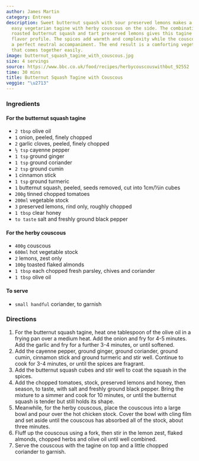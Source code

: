 ```yaml
---
author: James Martin
category: Entrees
description: Sweet butternut squash with sour preserved lemons makes a fragrant and
  easy vegetarian tagine with herby couscous on the side. The combination of sweet
  roasted butternut squash and tart preserved lemons gives this tagine its signature
  flavor profile. The spices add warmth and complexity while the couscous provides
  a perfect neutral accompaniment. The end result is a comforting vegetarian stew
  that comes together easily.
image: butternut_squash_tagine_with_couscous.jpg
size: 4 servings
source: https://www.bbc.co.uk/food/recipes/herbycouscouswithbut_92552
time: 30 mins
title: Butternut Squash Tagine with Couscous
veggie: "\u2713"
---
```


### Ingredients

#### For the butternut squash tagine

* `2 tbsp` olive oil
* `1` onion, peeled, finely chopped
* `2` garlic cloves, peeled, finely chopped
* `½ tsp` cayenne pepper
* `1 tsp` ground ginger
* `1 tsp` ground coriander
* `2 tsp` ground cumin
* `1` cinnamon stick
* `1 tsp` ground turmeric
* `1` butternut squash, peeled, seeds removed, cut into 1cm/½in cubes
* `200g` tinned chopped tomatoes
* `200ml` vegetable stock
* `3` preserved lemons, rind only, roughly chopped
* `1 tbsp` clear honey
* `to taste` salt and freshly ground black pepper 

#### For the herby couscous

* `400g` couscous
* `600ml` hot vegetable stock
* `2` lemons, zest only
* `100g` toasted flaked almonds
* `1 tbsp` each chopped fresh parsley, chives and coriander
* `1 tbsp` olive oil

#### To serve

* `small handful` coriander, to garnish 

### Directions

1. For the butternut squash tagine, heat one tablespoon of the olive oil in a frying pan over a medium heat. Add the onion and fry for 4-5 minutes. Add the garlic and fry for a further 3-4 minutes, or until softened.
2. Add the cayenne pepper, ground ginger, ground coriander, ground cumin, cinnamon stick and ground turmeric and stir well. Continue to cook for 3-4 minutes, or until the spices are fragrant. 
3. Add the butternut squash cubes and stir well to coat the squash in the spices.
4. Add the chopped tomatoes, stock, preserved lemons and honey, then season, to taste, with salt and freshly ground black pepper. Bring the mixture to a simmer and cook for 10 minutes, or until the butternut squash is tender but still holds its shape.
5. Meanwhile, for the herby couscous, place the couscous into a large bowl and pour over the hot chicken stock. Cover the bowl with cling film and set aside until the couscous has absorbed all of the stock, about three minutes. 
6. Fluff up the couscous using a fork, then stir in the lemon zest, flaked almonds, chopped herbs and olive oil until well combined. 
7. Serve the couscous with the tagine on top and a little chopped coriander to garnish.